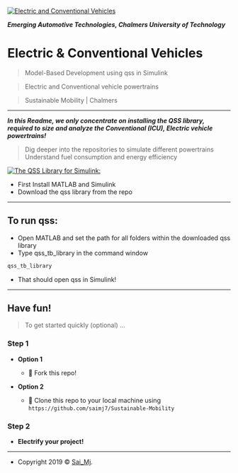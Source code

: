 <a href="https://chalmers.se"><img src="https://imgur.com/6ndg1LA.jpeg" title="Electric and Conventional Vehicles" alt="Electric and Conventional Vehicles"></a>

<!-- [![FVCproductions](https://avatars1.githubusercontent.com/u/4284691?v=3&s=200)](http://fvcproductions.com) -->

***Emerging Automotive Technologies, Chalmers University of Technology***

# Electric & Conventional Vehicles

> Model-Based Development using qss in Simulink

> Electric and Conventional vehicle powertrains

> Sustainable Mobility | Chalmers

---

***In this Readme, we only concentrate on installing the QSS library, required to size and analyze the Conventional (ICU), Electric vehicle powertrains!***

> Dig deeper into the repositories to simulate different powertrains
> Understand fuel consumption and energy efficiency

[![The QSS Library for Simulink:](https://i.imgur.com/hLJtirD.jpeg)]()

- First Install MATLAB and Simulink
- Download the qss library from the repo

---

## To run qss:

- Open MATLAB and set the path for all folders within the downloaded qss library
- Type qss_tb_library in the command window

```javascript
qss_tb_library
```

- That should open qss in Simulink!

---

## Have fun!

> To get started quickly (optional) ...

### Step 1

- **Option 1**
    - 🍴 Fork this repo!

- **Option 2**
    - 👯 Clone this repo to your local machine using `https://github.com/saimj7/Sustainable-Mobility`

### Step 2

- **Electrify your project!**

---

- Copyright 2019 © <a href="http://saimj7.github.io" target="_blank">Sai_Mj</a>.
